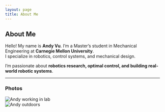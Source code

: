 ```yaml
---
layout: page
title: About Me
---
```


## About Me

Hello! My name is **Andy Vu**. I’m a Master’s student in Mechanical Engineering at **Carnegie Mellon University**.  
I specialize in robotics, control systems, and mechanical design.

I’m passionate about **robotics research, optimal control, and building real-world robotic systems**.

---

### Photos
<div class="row">
  <div class="col-md-6">
    <img src="/assets/images/about1.jpg" class="img-fluid rounded shadow-sm" alt="Andy working in lab">
  </div>
  <div class="col-md-6">
    <img src="/assets/images/about2.jpg" class="img-fluid rounded shadow-sm" alt="Andy outdoors">
  </div>
</div>
